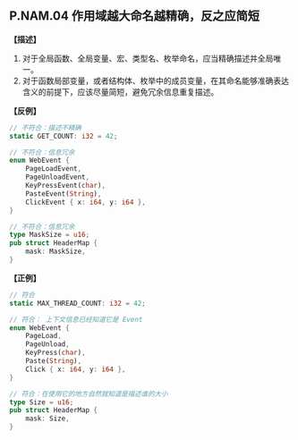 ## P.NAM.04 作用域越大命名越精确，反之应简短

**【描述】**

1. 对于全局函数、全局变量、宏、类型名、枚举命名，应当精确描述并全局唯一。
2. 对于函数局部变量，或者结构体、枚举中的成员变量，在其命名能够准确表达含义的前提下，应该尽量简短，避免冗余信息重复描述。

**【反例】**

```rust
// 不符合：描述不精确
static GET_COUNT: i32 = 42;  

// 不符合：信息冗余
enum WebEvent {
    PageLoadEvent,
    PageUnloadEvent,
    KeyPressEvent(char),
    PasteEvent(String),
    ClickEvent { x: i64, y: i64 },
}

// 不符合：信息冗余
type MaskSize = u16; 
pub struct HeaderMap {
    mask: MaskSize,
}
```

**【正例】**

```rust
// 符合
static MAX_THREAD_COUNT: i32 = 42;  

// 符合： 上下文信息已经知道它是 Event
enum WebEvent {
    PageLoad,
    PageUnload,
    KeyPress(char),
    Paste(String),
    Click { x: i64, y: i64 },
}

// 符合：在使用它的地方自然就知道是描述谁的大小
type Size = u16; 
pub struct HeaderMap {
    mask: Size,
}
```
